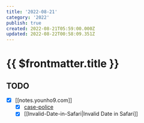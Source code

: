 ```yaml
---
title: '2022-08-21'
category: '2022'
publish: true
created: 2022-08-21T05:59:00.000Z
updated: 2022-08-22T00:58:09.351Z
---
```


# {{ $frontmatter.title }}

## TODO

- [x] [[notes.younho9.com]]
  - [x] [case-police](https://github.com/antfu/case-police)
  - [x] [[Invalid-Date-in-Safari|Invalid Date in Safari]]
